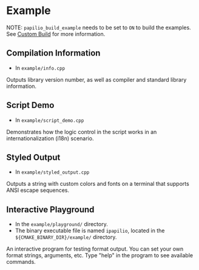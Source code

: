 # Example
NOTE: `papilio_build_example` needs to be set to `ON` to build the examples. See [Custom Build](custom_build.md) for more information.

## Compilation Information
- In `example/info.cpp`

Outputs library version number, as well as compiler and standard library information.

## Script Demo
- In `example/script_demo.cpp`

Demonstrates how the logic control in the script works in an internationalization (i18n) scenario.

## Styled Output
- In `example/styled_output.cpp`

Outputs a string with custom colors and fonts on a terminal that supports ANSI escape sequences.

## Interactive Playground
- In the `example/playground/` directory.
- The binary executable file is named `ipapilio`, located in the `${CMAKE_BINARY_DIR}/example/` directory.

An interactive program for testing format output. You can set your own format strings, arguments, etc. Type "help" in the program to see available commands.
